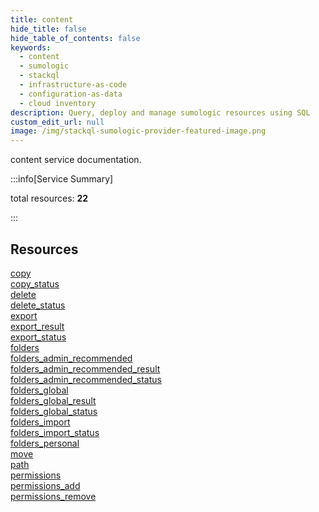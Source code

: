 ```yaml
---
title: content
hide_title: false
hide_table_of_contents: false
keywords:
  - content
  - sumologic
  - stackql
  - infrastructure-as-code
  - configuration-as-data
  - cloud inventory
description: Query, deploy and manage sumologic resources using SQL
custom_edit_url: null
image: /img/stackql-sumologic-provider-featured-image.png
---
```


content service documentation.

:::info[Service Summary]

total resources: __22__  

:::

## Resources
<div class="row">
<div class="providerDocColumn">
<a href="/services/content/copy/">copy</a><br />
<a href="/services/content/copy_status/">copy_status</a><br />
<a href="/services/content/delete/">delete</a><br />
<a href="/services/content/delete_status/">delete_status</a><br />
<a href="/services/content/export/">export</a><br />
<a href="/services/content/export_result/">export_result</a><br />
<a href="/services/content/export_status/">export_status</a><br />
<a href="/services/content/folders/">folders</a><br />
<a href="/services/content/folders_admin_recommended/">folders_admin_recommended</a><br />
<a href="/services/content/folders_admin_recommended_result/">folders_admin_recommended_result</a><br />
<a href="/services/content/folders_admin_recommended_status/">folders_admin_recommended_status</a>
</div>
<div class="providerDocColumn">
<a href="/services/content/folders_global/">folders_global</a><br />
<a href="/services/content/folders_global_result/">folders_global_result</a><br />
<a href="/services/content/folders_global_status/">folders_global_status</a><br />
<a href="/services/content/folders_import/">folders_import</a><br />
<a href="/services/content/folders_import_status/">folders_import_status</a><br />
<a href="/services/content/folders_personal/">folders_personal</a><br />
<a href="/services/content/move/">move</a><br />
<a href="/services/content/path/">path</a><br />
<a href="/services/content/permissions/">permissions</a><br />
<a href="/services/content/permissions_add/">permissions_add</a><br />
<a href="/services/content/permissions_remove/">permissions_remove</a>
</div>
</div>